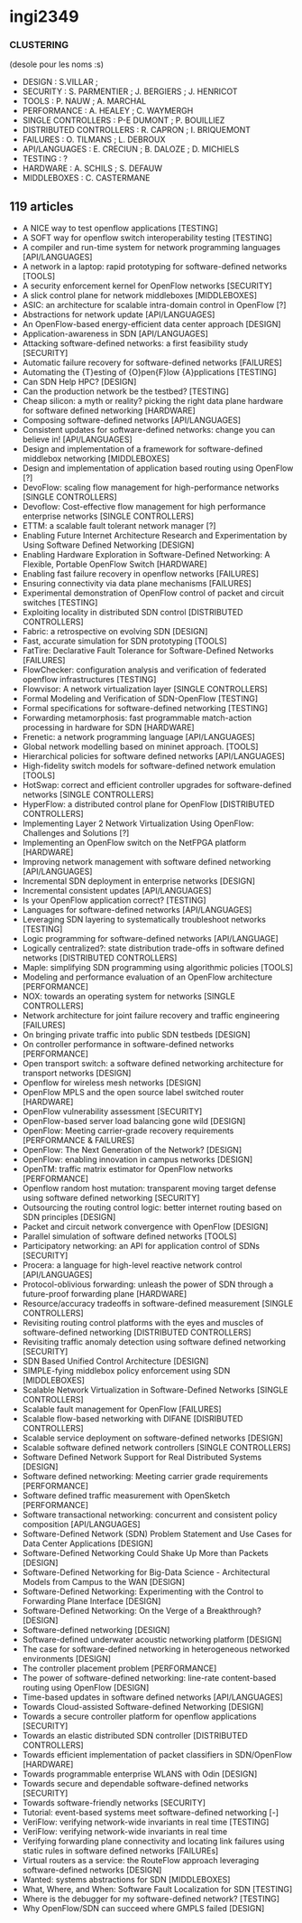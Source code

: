 ingi2349
========

### CLUSTERING

(desole pour les noms :s)

* DESIGN : S.VILLAR ;
* SECURITY : S. PARMENTIER ; J. BERGIERS ; J. HENRICOT
* TOOLS : P. NAUW ; A. MARCHAL
* PERFORMANCE : A. HEALEY ; C. WAYMERGH
* SINGLE CONTROLLERS : P-E DUMONT ; P. BOUILLIEZ
* DISTRIBUTED CONTROLLERS : R. CAPRON ; I. BRIQUEMONT
* FAILURES : O. TILMANS ; L. DEBROUX
* API/LANGUAGES : E. CRECIUN ; B. DALOZE ; D. MICHIELS
* TESTING : ?
* HARDWARE : A. SCHILS ; S. DEFAUW
* MIDDLEBOXES : C. CASTERMANE

## 119 articles
* A NICE way to test openflow applications [TESTING]
* A SOFT way for openflow switch interoperability testing [TESTING]
* A compiler and run-time system for network programming languages [API/LANGUAGES]
* A network in a laptop: rapid prototyping for software-defined networks [TOOLS]
* A security enforcement kernel for OpenFlow networks [SECURITY]
* A slick control plane for network middleboxes [MIDDLEBOXES]
* ASIC: an architecture for scalable intra-domain control in OpenFlow [?]
* Abstractions for network update [API/LANGUAGES]
* An OpenFlow-based energy-efficient data center approach [DESIGN]
* Application-awareness in SDN [API/LANGUAGES]
* Attacking software-defined networks: a first feasibility study [SECURITY]
* Automatic failure recovery for software-defined networks [FAILURES]
* Automating the {T}esting of {O}pen{F}low {A}pplications [TESTING]
* Can SDN Help HPC? [DESIGN]
* Can the production network be the testbed? [TESTING]
* Cheap silicon: a myth or reality? picking the right data plane hardware for software defined networking [HARDWARE]
* Composing software-defined networks [API/LANGUAGES]
* Consistent updates for software-defined networks: change you can believe in! [API/LANGUAGES]
* Design and implementation of a framework for software-defined middlebox networking [MIDDLEBOXES]
* Design and implementation of application based routing using OpenFlow [?]
* DevoFlow: scaling flow management for high-performance networks [SINGLE CONTROLLERS]
* Devoflow: Cost-effective flow management for high performance enterprise networks [SINGLE CONTROLLERS]
* ETTM: a scalable fault tolerant network manager [?]
* Enabling Future Internet Architecture Research and Experimentation by Using Software Defined Networking [DESIGN]
* Enabling Hardware Exploration in Software-Defined Networking: A Flexible, Portable OpenFlow Switch [HARDWARE]
* Enabling fast failure recovery in openflow networks [FAILURES]
* Ensuring connectivity via data plane mechanisms [FAILURES]
* Experimental demonstration of OpenFlow control of packet and circuit switches [TESTING]
* Exploiting locality in distributed SDN control [DISTRIBUTED CONTROLLERS]
* Fabric: a retrospective on evolving SDN [DESIGN]
* Fast, accurate simulation for SDN prototyping [TOOLS]
* FatTire: Declarative Fault Tolerance for Software-Defined Networks [FAILURES]
* FlowChecker: configuration analysis and verification of federated openflow infrastructures [TESTING]
* Flowvisor: A network virtualization layer [SINGLE CONTROLLERS]
* Formal Modeling and Verification of SDN-OpenFlow [TESTING]
* Formal specifications for software-defined networking [TESTING]
* Forwarding metamorphosis: fast programmable match-action processing in hardware for SDN [HARDWARE]
* Frenetic: a network programming language [API/LANGUAGES]
* Global network modelling based on mininet approach. [TOOLS]
* Hierarchical policies for software defined networks [API/LANGUAGES]
* High-fidelity switch models for software-defined network emulation [TOOLS]
* HotSwap: correct and efficient controller upgrades for software-defined networks [SINGLE CONTROLLERS]
* HyperFlow: a distributed control plane for OpenFlow [DISTRIBUTED CONTROLLERS]
* Implementing Layer 2 Network Virtualization Using OpenFlow: Challenges and Solutions [?]
* Implementing an OpenFlow switch on the NetFPGA platform [HARDWARE]
* Improving network management with software defined networking [API/LANGUAGES]
* Incremental SDN deployment in enterprise networks [DESIGN]
* Incremental consistent updates [API/LANGUAGES]
* Is your OpenFlow application correct? [TESTING]
* Languages for software-defined networks [API/LANGUAGES]
* Leveraging SDN layering to systematically troubleshoot networks [TESTING]
* Logic programming for software-defined networks [API/LANGUAGE]
* Logically centralized?: state distribution trade-offs in software defined networks [DISTRIBUTED CONTROLLERS]
* Maple: simplifying SDN programming using algorithmic policies [TOOLS]
* Modeling and performance evaluation of an OpenFlow architecture [PERFORMANCE]
* NOX: towards an operating system for networks [SINGLE CONTROLLERS]
* Network architecture for joint failure recovery and traffic engineering [FAILURES]
* On bringing private traffic into public SDN testbeds [DESIGN]
* On controller performance in software-defined networks [PERFORMANCE]
* Open transport switch: a software defined networking architecture for transport networks [DESIGN]
* Openflow for wireless mesh networks [DESIGN]
* OpenFlow MPLS and the open source label switched router [HARDWARE]
* OpenFlow vulnerability assessment [SECURITY]
* OpenFlow-based server load balancing gone wild [DESIGN]
* OpenFlow: Meeting carrier-grade recovery requirements [PERFORMANCE & FAILURES]
* OpenFlow: The Next Generation of the Network? [DESIGN]
* OpenFlow: enabling innovation in campus networks [DESIGN]
* OpenTM: traffic matrix estimator for OpenFlow networks [PERFORMANCE]
* Openflow random host mutation: transparent moving target defense using software defined networking [SECURITY]
* Outsourcing the routing control logic: better internet routing based on SDN principles [DESIGN]
* Packet and circuit network convergence with OpenFlow [DESIGN]
* Parallel simulation of software defined networks [TOOLS]
* Participatory networking: an API for application control of SDNs [SECURITY]
* Procera: a language for high-level reactive network control [API/LANGUAGES]
* Protocol-oblivious forwarding: unleash the power of SDN through a future-proof forwarding plane [HARDWARE]
* Resource/accuracy tradeoffs in software-defined measurement [SINGLE CONTROLLERS]
* Revisiting routing control platforms with the eyes and muscles of software-defined networking [DISTRIBUTED CONTROLLERS]
* Revisiting traffic anomaly detection using software defined networking [SECURITY]
* SDN Based Unified Control Architecture [DESIGN]
* SIMPLE-fying middlebox policy enforcement using SDN [MIDDLEBOXES]
* Scalable Network Virtualization in Software-Defined Networks [SINGLE CONTROLLERS]
* Scalable fault management for OpenFlow [FAILURES]
* Scalable flow-based networking with DIFANE [DISRIBUTED CONTROLLERS]
* Scalable service deployment on software-defined networks [DESIGN]
* Scalable software defined network controllers [SINGLE CONTROLLERS]
* Software Defined Network Support for Real Distributed Systems [DESIGN]
* Software defined networking: Meeting carrier grade requirements [PERFORMANCE]
* Software defined traffic measurement with OpenSketch [PERFORMANCE]
* Software transactional networking: concurrent and consistent policy composition [API/LANGUAGES]
* Software-Defined Network (SDN) Problem Statement and Use Cases for Data Center Applications [DESIGN]
* Software-Defined Networking Could Shake Up More than Packets [DESIGN]
* Software-Defined Networking for Big-Data Science - Architectural Models from Campus to the WAN [DESIGN]
* Software-Defined Networking: Experimenting with the Control to Forwarding Plane Interface [DESIGN]
* Software-Defined Networking: On the Verge of a Breakthrough? [DESIGN]
* Software-defined networking [DESIGN]
* Software-defined underwater acoustic networking platform [DESIGN]
* The case for software-defined networking in heterogeneous networked environments [DESIGN]
* The controller placement problem [PERFORMANCE]
* The power of software-defined networking: line-rate content-based routing using OpenFlow [DESIGN]
* Time-based updates in software defined networks [API/LANGUAGES]
* Towards Cloud-assisted Software-defined Networking [DESIGN]
* Towards a secure controller platform for openflow applications [SECURITY]
* Towards an elastic distributed SDN controller [DISTRIBUTED CONTROLLERS]
* Towards efficient implementation of packet classifiers in SDN/OpenFlow [HARDWARE]
* Towards programmable enterprise WLANS with Odin [DESIGN]
* Towards secure and dependable software-defined networks [SECURITY]
* Towards software-friendly networks [SECURITY]
* Tutorial: event-based systems meet software-defined networking [-]
* VeriFlow: verifying network-wide invariants in real time [TESTING]
* VeriFlow: verifying network-wide invariants in real time
* Verifying forwarding plane connectivity and locating link failures using static rules in software defined networks [FAILUREs]
* Virtual routers as a service: the RouteFlow approach leveraging software-defined networks [DESIGN]
* Wanted: systems abstractions for SDN [MIDDLEBOXES]
* What, Where, and When: Software Fault Localization for SDN [TESTING]
* Where is the debugger for my software-defined network? [TESTING]
* Why OpenFlow/SDN can succeed where GMPLS failed [DESIGN]
